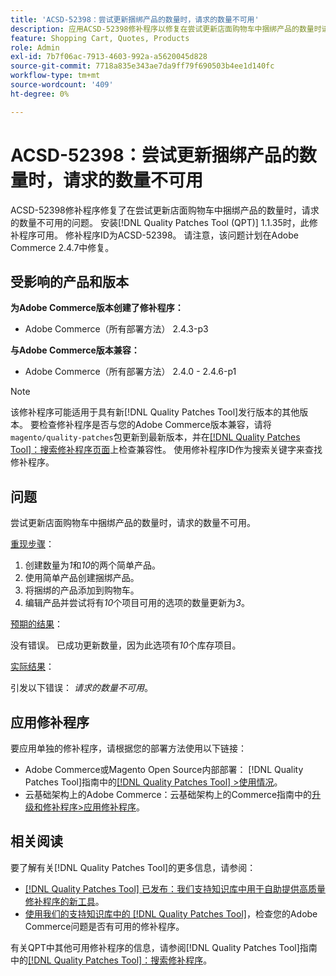 ```yaml
---
title: 'ACSD-52398：尝试更新捆绑产品的数量时，请求的数量不可用'
description: 应用ACSD-52398修补程序以修复在尝试更新店面购物车中捆绑产品的数量时请求数量不可用的Adobe Commerce问题。
feature: Shopping Cart, Quotes, Products
role: Admin
exl-id: 7b7f06ac-7913-4603-992a-a5620045d828
source-git-commit: 7718a835e343ae7da9ff79f690503b4ee1d140fc
workflow-type: tm+mt
source-wordcount: '409'
ht-degree: 0%

---
```


# ACSD-52398：尝试更新捆绑产品的数量时，请求的数量不可用

ACSD-52398修补程序修复了在尝试更新店面购物车中捆绑产品的数量时，请求的数量不可用的问题。 安装[!DNL Quality Patches Tool (QPT)] 1.1.35时，此修补程序可用。 修补程序ID为ACSD-52398。 请注意，该问题计划在Adobe Commerce 2.4.7中修复。

## 受影响的产品和版本

**为Adobe Commerce版本创建了修补程序：**

* Adobe Commerce（所有部署方法） 2.4.3-p3

**与Adobe Commerce版本兼容：**

* Adobe Commerce（所有部署方法） 2.4.0 - 2.4.6-p1

>[!NOTE]
>
>该修补程序可能适用于具有新[!DNL Quality Patches Tool]发行版本的其他版本。 要检查修补程序是否与您的Adobe Commerce版本兼容，请将`magento/quality-patches`包更新到最新版本，并在[[!DNL Quality Patches Tool]：搜索修补程序页面](https://experienceleague.adobe.com/tools/commerce-quality-patches/index.html?lang=zh-Hans)上检查兼容性。 使用修补程序ID作为搜索关键字来查找修补程序。

## 问题

尝试更新店面购物车中捆绑产品的数量时，请求的数量不可用。

<u>重现步骤</u>：

1. 创建数量为&#x200B;*1*&#x200B;和&#x200B;*10*&#x200B;的两个简单产品。
1. 使用简单产品创建捆绑产品。
1. 将捆绑的产品添加到购物车。
1. 编辑产品并尝试将有&#x200B;*10*&#x200B;个项目可用的选项的数量更新为&#x200B;*3*。

<u>预期的结果</u>：

没有错误。 已成功更新数量，因为此选项有&#x200B;*10*&#x200B;个库存项目。

<u>实际结果</u>：

引发以下错误： *请求的数量不可用*。

## 应用修补程序

要应用单独的修补程序，请根据您的部署方法使用以下链接：

* Adobe Commerce或Magento Open Source内部部署： [!DNL Quality Patches Tool]指南中的[[!DNL Quality Patches Tool] >使用情况](https://experienceleague.adobe.com/docs/commerce-operations/tools/quality-patches-tool/usage.html?lang=zh-Hans)。
* 云基础架构上的Adobe Commerce：云基础架构上的Commerce指南中的[升级和修补程序>应用修补程序](https://experienceleague.adobe.com/docs/commerce-cloud-service/user-guide/develop/upgrade/apply-patches.html?lang=zh-Hans)。

## 相关阅读

要了解有关[!DNL Quality Patches Tool]的更多信息，请参阅：

* [[!DNL Quality Patches Tool] 已发布：我们支持知识库中用于自助提供高质量修补程序的新工具](/help/announcements/adobe-commerce-announcements/magento-quality-patches-released-new-tool-to-self-serve-quality-patches.md)。
* [使用我们的支持知识库中的 [!DNL Quality Patches Tool]](/help/support-tools/patches-available-in-qpt-tool/check-patch-for-magento-issue-with-magento-quality-patches.md)，检查您的Adobe Commerce问题是否有可用的修补程序。

有关QPT中其他可用修补程序的信息，请参阅[!DNL Quality Patches Tool]指南中的[[!DNL Quality Patches Tool]：搜索修补程序](https://experienceleague.adobe.com/tools/commerce-quality-patches/index.html?lang=zh-Hans)。
